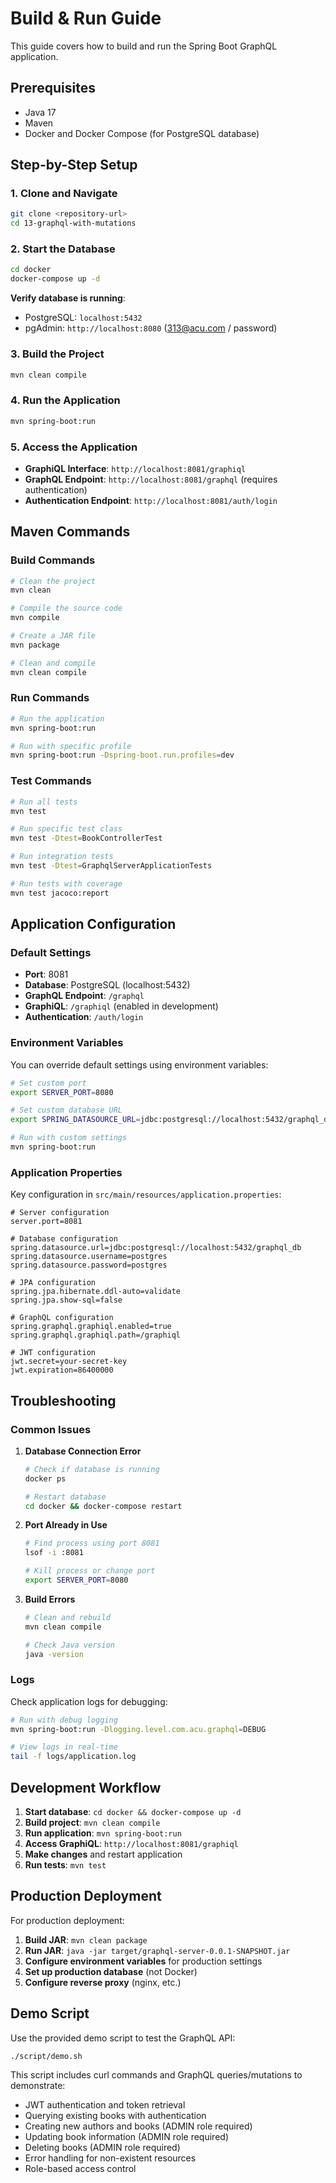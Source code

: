 # Build & Run Guide

This guide covers how to build and run the Spring Boot GraphQL application.

## Prerequisites

- Java 17
- Maven
- Docker and Docker Compose (for PostgreSQL database)

## Step-by-Step Setup

### 1. Clone and Navigate

```bash
git clone <repository-url>
cd 13-graphql-with-mutations
```

### 2. Start the Database

```bash
cd docker
docker-compose up -d
```

**Verify database is running**:
- PostgreSQL: `localhost:5432`
- pgAdmin: `http://localhost:8080` (313@acu.com / password)

### 3. Build the Project

```bash
mvn clean compile
```

### 4. Run the Application

```bash
mvn spring-boot:run
```

### 5. Access the Application

- **GraphiQL Interface**: `http://localhost:8081/graphiql`
- **GraphQL Endpoint**: `http://localhost:8081/graphql` (requires authentication)
- **Authentication Endpoint**: `http://localhost:8081/auth/login`

## Maven Commands

### Build Commands

```bash
# Clean the project
mvn clean

# Compile the source code
mvn compile

# Create a JAR file
mvn package

# Clean and compile
mvn clean compile
```

### Run Commands

```bash
# Run the application
mvn spring-boot:run

# Run with specific profile
mvn spring-boot:run -Dspring-boot.run.profiles=dev
```

### Test Commands

```bash
# Run all tests
mvn test

# Run specific test class
mvn test -Dtest=BookControllerTest

# Run integration tests
mvn test -Dtest=GraphqlServerApplicationTests

# Run tests with coverage
mvn test jacoco:report
```

## Application Configuration

### Default Settings

- **Port**: 8081
- **Database**: PostgreSQL (localhost:5432)
- **GraphQL Endpoint**: `/graphql`
- **GraphiQL**: `/graphiql` (enabled in development)
- **Authentication**: `/auth/login`

### Environment Variables

You can override default settings using environment variables:

```bash
# Set custom port
export SERVER_PORT=8080

# Set custom database URL
export SPRING_DATASOURCE_URL=jdbc:postgresql://localhost:5432/graphql_db

# Run with custom settings
mvn spring-boot:run
```

### Application Properties

Key configuration in `src/main/resources/application.properties`:

```properties
# Server configuration
server.port=8081

# Database configuration
spring.datasource.url=jdbc:postgresql://localhost:5432/graphql_db
spring.datasource.username=postgres
spring.datasource.password=postgres

# JPA configuration
spring.jpa.hibernate.ddl-auto=validate
spring.jpa.show-sql=false

# GraphQL configuration
spring.graphql.graphiql.enabled=true
spring.graphql.graphiql.path=/graphiql

# JWT configuration
jwt.secret=your-secret-key
jwt.expiration=86400000
```

## Troubleshooting

### Common Issues

1. **Database Connection Error**
   ```bash
   # Check if database is running
   docker ps
   
   # Restart database
   cd docker && docker-compose restart
   ```

2. **Port Already in Use**
   ```bash
   # Find process using port 8081
   lsof -i :8081
   
   # Kill process or change port
   export SERVER_PORT=8080
   ```

3. **Build Errors**
   ```bash
   # Clean and rebuild
   mvn clean compile
   
   # Check Java version
   java -version
   ```

### Logs

Check application logs for debugging:

```bash
# Run with debug logging
mvn spring-boot:run -Dlogging.level.com.acu.graphql=DEBUG

# View logs in real-time
tail -f logs/application.log
```

## Development Workflow

1. **Start database**: `cd docker && docker-compose up -d`
2. **Build project**: `mvn clean compile`
3. **Run application**: `mvn spring-boot:run`
4. **Access GraphiQL**: `http://localhost:8081/graphiql`
5. **Make changes** and restart application
6. **Run tests**: `mvn test`

## Production Deployment

For production deployment:

1. **Build JAR**: `mvn clean package`
2. **Run JAR**: `java -jar target/graphql-server-0.0.1-SNAPSHOT.jar`
3. **Configure environment variables** for production settings
4. **Set up production database** (not Docker)
5. **Configure reverse proxy** (nginx, etc.)

## Demo Script

Use the provided demo script to test the GraphQL API:

```bash
./script/demo.sh
```

This script includes curl commands and GraphQL queries/mutations to demonstrate:
- JWT authentication and token retrieval
- Querying existing books with authentication
- Creating new authors and books (ADMIN role required)
- Updating book information (ADMIN role required)
- Deleting books (ADMIN role required)
- Error handling for non-existent resources
- Role-based access control
